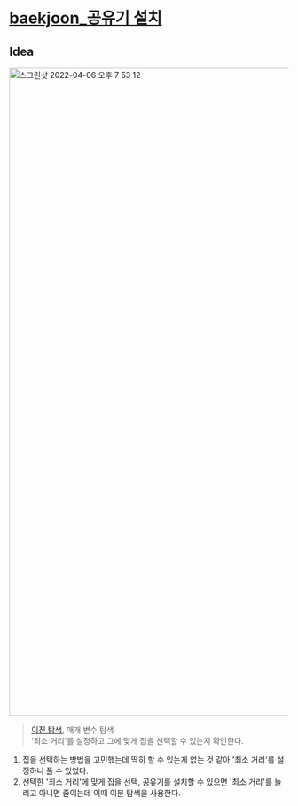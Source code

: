 # [baekjoon_공유기 설치](https://www.acmicpc.net/problem/2110)   
## Idea   

<img width="1168" alt="스크린샷 2022-04-06 오후 7 53 12" src="https://user-images.githubusercontent.com/87896466/161959402-1b764f9f-a6ac-497e-baf4-da0eb505a5c7.png">

>  <a href="/Notes/이진 탐색" target="_blank">이진 탐색</a>, 매개 변수 탐색   
>  '최소 거리'를 설정하고 그에 맞게 집을 선택할 수 있는지 확인한다.

1. 집을 선택하는 방법을 고민했는데 딱히 할 수 있는게 없는 것 같아 '최소 거리'를 설정하니 풀 수 있었다.
2. 선택한 '최소 거리'에 맞게 집을 선택, 공유기를 설치할 수 있으면 '최소 거리'를 늘리고 아니면 줄이는데 이때 이분 탐색을 사용한다.
